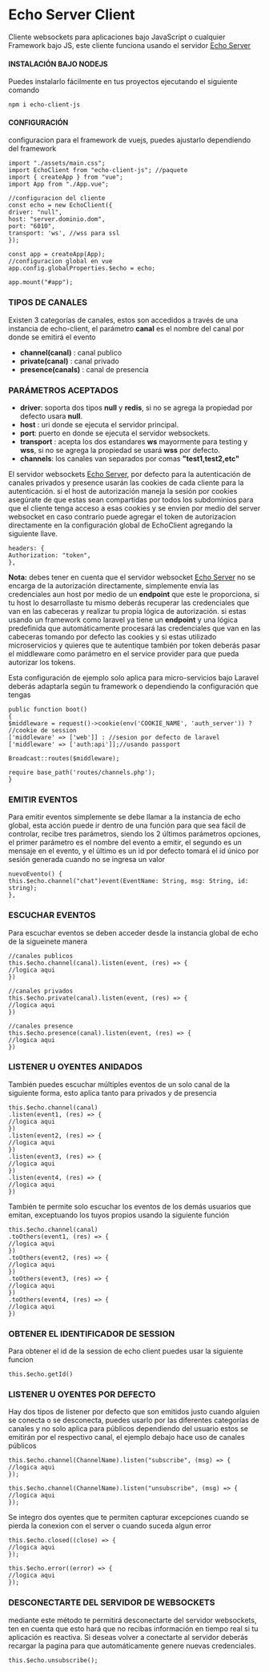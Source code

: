 # Echo Server Client
Cliente websockets para aplicaciones bajo JavaScript o cualquier Framework bajo JS, este cliente funciona usando el servidor [Echo Server](https://gitlab.com/elyerr/echo-server)

#### INSTALACIÓN BAJO NODEJS
Puedes instalarlo fácilmente en tus proyectos ejecutando el siguiente comando
```
npm i echo-client-js
```
#### CONFIGURACIÓN
configuracion para el framework de vuejs, puedes ajustarlo dependiendo del framework
```
import "./assets/main.css";
import EchoClient from "echo-client-js"; //paquete
import { createApp } from "vue";
import App from "./App.vue";

//configuracion del cliente
const echo = new EchoClient({
driver: "null",
host: "server.dominio.dom",
port: "6010",
transport: 'ws', //wss para ssl
});

const app = createApp(App);
//configuracion global en vue 
app.config.globalProperties.$echo = echo;

app.mount("#app");

```

### TIPOS DE CANALES
Existen 3 categorías de canales, estos son accedidos a través de una instancia de echo-client, el parámetro **canal** es el nombre del canal por donde se emitirá el evento
- **channel(canal)** : canal publico
- **private(canal)** : canal privado
- **presence(canals)** : canal de presencia

### PARÁMETROS ACEPTADOS
- **driver**: soporta dos tipos **null** y **redis**, si no se agrega la propiedad por defecto usara **null**.
- **host** : uri donde se ejecuta el servidor principal.
- **port**: puerto en donde se ejecuta el servidor websockets.
- **transport** : acepta los dos estandares **ws** mayormente para testing y **wss**, si no se agrega la propiedad se usará **wss** por defecto.
- **channels**: los canales van separados por comas **"test1,test2,etc"**

El servidor websockets [Echo Server](https://gitlab.com/elyerr/echo-server), por defecto para la autenticación de canales privados y presence usarán las cookies de cada cliente para la autenticación. si el host de autorización maneja la sesión por cookies asegúrate de que estas sean compartidas por todos los subdominios para que el cliente tenga acceso a esas cookies y se envien por medio del server websocket en caso contrario puede agregar el token de autorizacion directamente en la configuración global de EchoClient agregando la siguiente llave. 

```
headers: {
Authorization: "token",
},

```
**Nota:** debes tener en cuenta que el servidor websocket [Echo Server](https://gitlab.com/elyerr/echo-server) no se encarga de la autorización directamente, simplemente envía las credenciales aun host por medio de un **endpoint** que este le proporciona, si tu host lo desarrollaste tu mismo deberás recuperar las credenciales que van en las cabeceras y realizar tu propia lógica de autorización. si estas usando un framework como laravel ya tiene un **endpoint** y una lógica predefinida que automáticamente procesará las credenciales que van en las cabeceras tomando por defecto las cookies y si estas utilizado microservicios y quieres que te autentique también por token deberás pasar el middleware como parámetro en el service provider para que pueda autorizar los tokens.

Esta configuración de ejemplo solo aplica para micro-servicios bajo Laravel deberás adaptarla según tu framework o dependiendo la configuración que tengas

```
public function boot()
{
$middleware = request()->cookie(env('COOKIE_NAME', 'auth_server')) ? //cookie de session
['middleware' => ['web']] : //sesion por defecto de laravel
['middleware' => ['auth:api']];//usando passport

Broadcast::routes($middleware);

require base_path('routes/channels.php');
}

``` 

### EMITIR EVENTOS
Para emitir eventos simplemente se debe llamar a la instancia de echo global, esta acción puede ir dentro de una función para que sea fácil de controlar, recibe tres parámetros, siendo los 2 últimos parámetros opciones, el primer parámetro es el nombre del evento a emitir, el segundo es un mensaje en el evento, y el último es un id por defecto tomará el id único por sesión generada cuando no se ingresa un valor
```
nuevoEvento() {
this.$echo.channel("chat")event(EventName: String, msg: String, id: string);
},
```

### ESCUCHAR EVENTOS
Para escuchar eventos se deben acceder desde la instancia global de echo de la sigueinete manera

```
//canales publicos
this.$echo.channel(canal).listen(event, (res) => {
//logica aqui
})

//canales privados
this.$echo.private(canal).listen(event, (res) => {
//logica aqui
})

//canales presence
this.$echo.presence(canal).listen(event, (res) => {
//logica aqui
})

```
### LISTENER U OYENTES ANIDADOS
También puedes escuchar múltiples eventos de un solo canal de la siguiente forma, esto aplica tanto para privados y de presencia

``` 
this.$echo.channel(canal)
.listen(event1, (res) => {
//logica aqui
})
.listen(event2, (res) => {
//logica aqui
})
.listen(event3, (res) => {
//logica aqui
})
.listen(event4, (res) => {
//logica aqui
})

``` 
También te permite solo escuchar los eventos de los demás usuarios que emitan, exceptuando los tuyos propios usando la siguiente función

``` 
this.$echo.channel(canal)
.toOthers(event1, (res) => {
//logica aqui
})
.toOthers(event2, (res) => {
//logica aqui
})
.toOthers(event3, (res) => {
//logica aqui
})
.toOthers(event4, (res) => {
//logica aqui
})

``` 
### OBTENER EL IDENTIFICADOR DE SESSION
Para obtener el id de la session de echo client puedes usar la siguiente funcion
```
this.$echo.getId()
```

### LISTENER U OYENTES POR DEFECTO
Hay dos tipos de listener por defecto que son emitidos justo cuando alguien se conecta o se desconecta, puedes usarlo por las diferentes categorías de canales y no solo aplica para públicos dependiendo del usuario estos se emitirán por el respectivo canal, el ejemplo debajo hace uso de canales públicos
```
this.$echo.channel(ChannelName).listen("subscribe", (msg) => {
//logica aqui
});

this.$echo.channel(ChannelName).listen("unsubscribe", (msg) => {
//logica aqui
});

```

Se integro dos oyentes que te permiten capturar excepciones cuando se pierda la conexion con el server o cuando suceda algun error
```
this.$echo.closed((close) => {
//logica aqui
});

this.$echo.error((error) => {
//logica aqui
});

```

### DESCONECTARTE DEL SERVIDOR DE WEBSOCKETS
mediante este método te permitirá desconectarte del servidor websockets, ten en cuenta que esto hará que no recibas información en tiempo real si tu aplicación es reactiva. Si deseas volver a conectarte al servidor deberás recargar la pagina para que automáticamente genere nuevas credenciales.
```
this.$echo.unsubscribe();

```